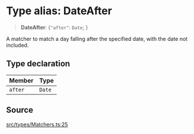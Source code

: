 # Type alias: DateAfter

> **DateAfter**: \{`"after"`: `Date`; \}

A matcher to match a day falling after the specified date, with the date not
included.

## Type declaration

| Member | Type |
| :------ | :------ |
| `after` | `Date` |

## Source

[src/types/Matchers.ts:25](https://github.com/gpbl/react-day-picker/blob/a604fd23887c832117da414a9c63b1b84efb97d9/src/types/Matchers.ts#L25)
